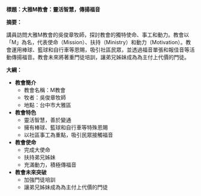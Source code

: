 **標題：大雅M教會：靈活智慧，傳揚福音**

**摘要：**

講員訪問大雅M教會的吳俊章牧師，探討教會的獨特使命、事工和動力。教會以「M」為名，代表使命（Mission）、扶持（Ministry）和動力（Motivation）。教會運用棒球、籃球和自行車等恩賜，吸引社區民眾，並透過福音單張和報佳音等活動傳揚福音。教會未來將著重門徒培訓，讓弟兄姊妹成為為主付上代價的門徒。

**大綱：**

* **教會簡介**
    * 教會名稱：M教會
    * 牧者：吳俊章牧師
    * 地點：台中市大雅區
* **教會特色**
    * 靈活智慧，善於變通
    * 擁有棒球、籃球和自行車等特殊恩賜
    * 以社區事工為重點，吸引民眾接觸福音
* **教會使命**
    * 完成大使命
    * 扶持弟兄姊妹
    * 充滿動力，積極傳福音
* **教會未來突破**
    * 加強門徒培訓
    * 讓弟兄姊妹成為為主付上代價的門徒